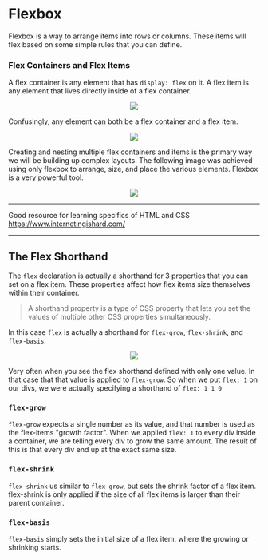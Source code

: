 # Flexbox

Flexbox is a way to arrange items into rows or columns. These items will flex based on some simple rules that you can define. 


### Flex Containers and Flex Items

A flex container is any element that has `display: flex` on it. A flex item is any element that lives directly inside of a flex container. 


<p align="center">
  <img src="https://cdn.statically.io/gh/TheOdinProject/curriculum/495704c6eb6bf33bc927534f231533a82b27b2ac/html_css/v2/foundations/flexbox/imgs/03.png" />
</p>

Confusingly, any element can both be a flex container and a flex item. 


<p align="center">
  <img src="https://cdn.statically.io/gh/TheOdinProject/curriculum/495704c6eb6bf33bc927534f231533a82b27b2ac/html_css/v2/foundations/flexbox/imgs/04.png" />
</p>

Creating and nesting multiple flex containers and items is the primary way we will be building up complex layouts. The following image was achieved using only flexbox to arrange, size, and place the various elements. Flexbox is a very powerful tool. 

<p align="center">
  <img src="https://cdn.statically.io/gh/TheOdinProject/curriculum/495704c6eb6bf33bc927534f231533a82b27b2ac/html_css/v2/foundations/flexbox/imgs/05.png" />
</p>

---
Good resource for learning specifics of HTML and CSS
https://www.internetingishard.com/

---

## The Flex Shorthand
The `flex` declaration is actually a shorthand for 3 properties that you can set on a flex item. These properties affect how flex items size themselves within their container. 

> A shorthand property is a type of CSS property that lets you set the values of multiple other CSS properties simultaneously. 

In this case `flex` is actually a shorthand for `flex-grow`, `flex-shrink`, and `flex-basis`.

<p align="center">
  <img src="https://cdn.statically.io/gh/TheOdinProject/curriculum/0cc6b26bb0c4b94524369d327c97a8fb11e83b6b/foundations/html_css/flexbox/imgs/10.png" />
</p>

Very often when you see the flex shorthand defined with only one value. In that case that that value is applied to `flex-grow`. So when we put `flex: 1` on our divs, we were actually specifying a shorthand of `flex: 1 1 0`

### `flex-grow`
`flex-grow` expects a single number as its value, and that number is used as the flex-items "growth factor". When we applied `flex: 1` to every div inside a container, we are telling every div to grow the same amount. The result of this is that every div end up at the exact same size. 

### `flex-shrink`
`flex-shrink` us similar to `flex-grow`, but sets the shrink factor of a flex item. flex-shrink is only applied if the size of all flex items is larger than their parent container. 

### `flex-basis`
`flex-basis` simply sets the initial size of a flex item, where the growing or shrinking starts.